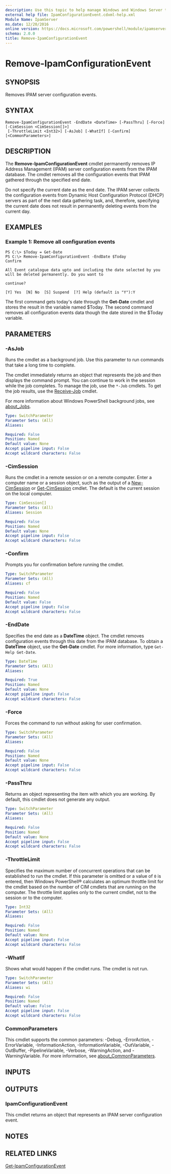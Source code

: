 ```yaml
---
description: Use this topic to help manage Windows and Windows Server technologies with Windows PowerShell.
external help file: IpamConfigurationEvent.cdxml-help.xml
Module Name: IpamServer
ms.date: 12/20/2016
online version: https://docs.microsoft.com/powershell/module/ipamserver/remove-ipamconfigurationevent?view=windowsserver2022-ps&wt.mc_id=ps-gethelp
schema: 2.0.0
title: Remove-IpamConfigurationEvent
---
```


# Remove-IpamConfigurationEvent

## SYNOPSIS
Removes IPAM server configuration events.

## SYNTAX

```
Remove-IpamConfigurationEvent -EndDate <DateTime> [-PassThru] [-Force] [-CimSession <CimSession[]>]
 [-ThrottleLimit <Int32>] [-AsJob] [-WhatIf] [-Confirm] [<CommonParameters>]
```

## DESCRIPTION
The **Remove-IpamConfigurationEvent** cmdlet permanently removes IP Address Management (IPAM) server configuration events from the IPAM database.
The cmdlet removes all the configuration events that IPAM gathered through the specified end date.

Do not specify the current date as the end date.
The IPAM server collects the configuration events from Dynamic Host Configuration Protocol (DHCP) servers as part of the next data gathering task, and, therefore, specifying the current date does not result in permanently deleting events from the current day.

## EXAMPLES

### Example 1: Remove all configuration events
```
PS C:\> $Today = Get-Date
PS C:\> Remove-IpamConfigurationEvent -EndDate $Today
Confirm

All Event catalogue data upto and including the date selected by you will be deleted permanently. Do you want to

continue?

[Y] Yes  [N] No  [S] Suspend  [?] Help (default is "Y"):Y
```

The first command gets today's date through the **Get-Date** cmdlet and stores the result in the variable named $Today.
The second command removes all configuration events data though the date stored in the $Today variable.

## PARAMETERS

### -AsJob
Runs the cmdlet as a background job. Use this parameter to run commands that take a long time to complete. 

The cmdlet immediately returns an object that represents the job and then displays the command prompt. 
You can continue to work in the session while the job completes. 
To manage the job, use the `*-Job` cmdlets. 
To get the job results, use the [Receive-Job](https://go.microsoft.com/fwlink/?LinkID=113372) cmdlet. 

For more information about Windows PowerShell background jobs, see [about_Jobs](https://go.microsoft.com/fwlink/?LinkID=113251).

```yaml
Type: SwitchParameter
Parameter Sets: (All)
Aliases: 

Required: False
Position: Named
Default value: None
Accept pipeline input: False
Accept wildcard characters: False
```

### -CimSession
Runs the cmdlet in a remote session or on a remote computer.
Enter a computer name or a session object, such as the output of a [New-CimSession](https://go.microsoft.com/fwlink/p/?LinkId=227967) or [Get-CimSession](https://go.microsoft.com/fwlink/p/?LinkId=227966) cmdlet.
The default is the current session on the local computer.

```yaml
Type: CimSession[]
Parameter Sets: (All)
Aliases: Session

Required: False
Position: Named
Default value: None
Accept pipeline input: False
Accept wildcard characters: False
```

### -Confirm
Prompts you for confirmation before running the cmdlet.

```yaml
Type: SwitchParameter
Parameter Sets: (All)
Aliases: cf

Required: False
Position: Named
Default value: False
Accept pipeline input: False
Accept wildcard characters: False
```

### -EndDate
Specifies the end date as a **DateTime** object.
The cmdlet removes configuration events through this date from the IPAM database.
To obtain a **DateTime** object, use the **Get-Date** cmdlet.
For more information, type `Get-Help Get-Date`.

```yaml
Type: DateTime
Parameter Sets: (All)
Aliases: 

Required: True
Position: Named
Default value: None
Accept pipeline input: False
Accept wildcard characters: False
```

### -Force
Forces the command to run without asking for user confirmation.

```yaml
Type: SwitchParameter
Parameter Sets: (All)
Aliases: 

Required: False
Position: Named
Default value: None
Accept pipeline input: False
Accept wildcard characters: False
```

### -PassThru
Returns an object representing the item with which you are working.
By default, this cmdlet does not generate any output.

```yaml
Type: SwitchParameter
Parameter Sets: (All)
Aliases: 

Required: False
Position: Named
Default value: None
Accept pipeline input: False
Accept wildcard characters: False
```

### -ThrottleLimit
Specifies the maximum number of concurrent operations that can be established to run the cmdlet.
If this parameter is omitted or a value of `0` is entered, then Windows PowerShell® calculates an optimum throttle limit for the cmdlet based on the number of CIM cmdlets that are running on the computer.
The throttle limit applies only to the current cmdlet, not to the session or to the computer.

```yaml
Type: Int32
Parameter Sets: (All)
Aliases: 

Required: False
Position: Named
Default value: None
Accept pipeline input: False
Accept wildcard characters: False
```

### -WhatIf
Shows what would happen if the cmdlet runs.
The cmdlet is not run.

```yaml
Type: SwitchParameter
Parameter Sets: (All)
Aliases: wi

Required: False
Position: Named
Default value: False
Accept pipeline input: False
Accept wildcard characters: False
```

### CommonParameters
This cmdlet supports the common parameters: -Debug, -ErrorAction, -ErrorVariable, -InformationAction, -InformationVariable, -OutVariable, -OutBuffer, -PipelineVariable, -Verbose, -WarningAction, and -WarningVariable. For more information, see [about_CommonParameters](https://go.microsoft.com/fwlink/?LinkID=113216).

## INPUTS

## OUTPUTS

### IpamConfigurationEvent
This cmdlet returns an object that represents an IPAM server configuration event.

## NOTES

## RELATED LINKS

[Get-IpamConfigurationEvent](./Get-IpamConfigurationEvent.md)

